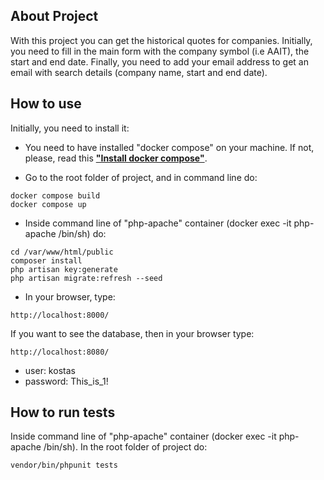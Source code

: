 ## About Project

With this project you can get the historical quotes for companies. Initially, 
you need to fill in the main form with the company symbol (i.e AAIT), the start 
and end date. Finally, you need to add your email address to get an email with 
search details (company name, start and end date).

## How to use
Initially, you need to install it:
- You need to have installed "docker compose" on your machine. If not, please, read
this **["Install docker compose"](https://docs.docker.com/compose/install/)**. 

- Go to the root folder of project, and in command line do:
```
docker compose build
docker compose up
```
- Inside command line of "php-apache" container (docker exec -it php-apache /bin/sh) do:
```
cd /var/www/html/public
composer install
php artisan key:generate
php artisan migrate:refresh --seed
```
- In your browser, type:
```
http://localhost:8000/
```
If you want to see the database, then in your browser type:
```
http://localhost:8080/
```
- user: kostas
- password: This_is_1!

## How to run tests
Inside command line of "php-apache" container (docker exec -it php-apache /bin/sh).
In the root folder of project do:
```
vendor/bin/phpunit tests
```

